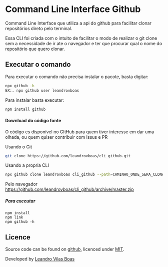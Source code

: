 # Command Line Interface Github
Command Line Interface que utiliza a api do github para facilitar clonar repositórios direto pelo terminal.

Essa CLI foi criada com o intuito de facilitar o modo de realizar o git clone sem a necessidade de ir ate o navegador e ter que procurar qual o nome do repositório que quero clonar.

## Executar o comando

Para executar o comando não precisa instalar o pacote, basta digitar:

```bash
npx github -h
EX:. npx github user leandrovboas
```

Para instalar basta executar:

```bash
npm install github
```

#### Download do código fonte

O código es disponível no GItHub para quem tiver interesse em dar uma olhada, ou quem quiser contribuir com Issus e PR

Usando o Git
```bash
git clone https://github.com/leandrovboas/cli_github.git
```

Usando a propria CLI
```bash
npx github clone leandrovboas cli_github --path=CAMINHO_ONDE_SERA_CLONADO
```
Pelo navegador
https://github.com/leandrovboas/cli_github/archive/master.zip

##### Para executar

```
npm install
npm link
npm github -h
```

## Licence

Source code can be found on [github](https:github.com/leandrovboas/cli_github), licenced under [MIT](http://opensource.org/licenses/mit-license.php).

Developed by [Leandro Vilas Boas](https://br.linkedin.com/in/leandro-vilas-boas-55403b2b)
